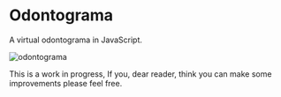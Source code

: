 # Odontograma
A virtual odontograma in JavaScript.

![odontograma](https://user-images.githubusercontent.com/10849157/35785546-14d47e7e-09ef-11e8-8f1c-91375ac04b2e.JPG)


This is a work in progress, If you, dear reader, think you can make some improvements please feel free.
